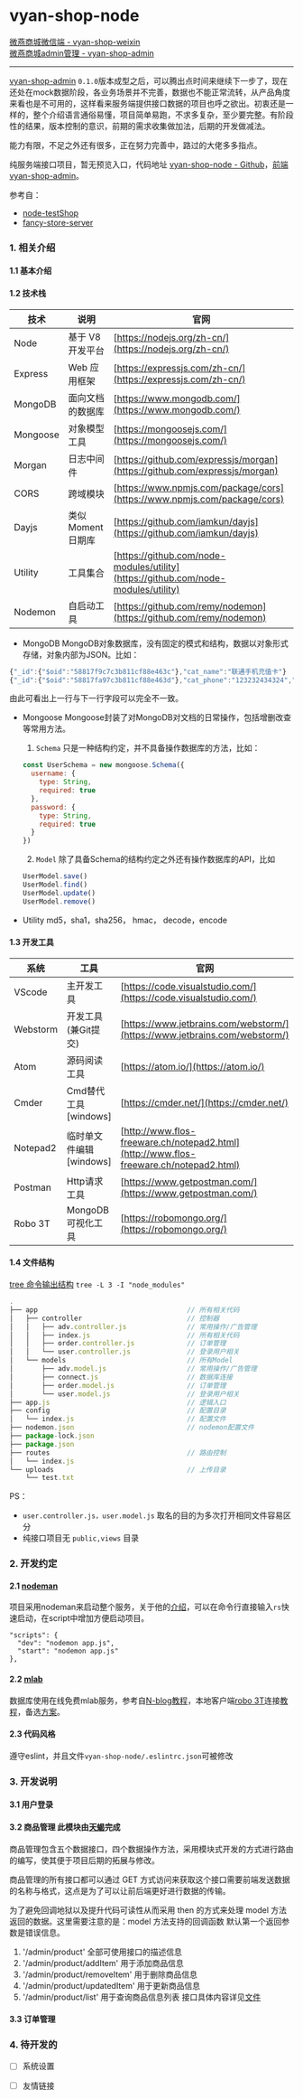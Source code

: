 # vyan-shop-node
[微燕商城微信端 - vyan-shop-weixin](https://github.com/jikeytang/vyan-shop-weixin)  
[微燕商城admin管理 - vyan-shop-admin](https://github.com/jikeytang/vyan-shop-admin)

---

[vyan-shop-admin](https://github.com/jikeytang/vyan-shop-admin) `0.1.0`版本成型之后，可以腾出点时间来继续下一步了，现在还处在mock数据阶段，各业务场景并不完善，数据也不能正常流转，从产品角度来看也是不可用的，这样看来服务端提供接口数据的项目也呼之欲出。初衷还是一样的，整个介绍语言通俗易懂，项目简单易跑，不求多复杂，至少要完整。有阶段性的结果，版本控制的意识，前期的需求收集做加法，后期的开发做减法。

能力有限，不足之外还有很多，正在努力完善中，路过的大佬多多指点。

纯服务端接口项目，暂无预览入口，代码地址 [vyan-shop-node - Github](https://github.com/jikeytang/vyan-shop-node)，[前端 vyan-shop-admin](https://github.com/jikeytang/vyan-shop-admin)。

参考自：

- [node-testShop](https://github.com/zengming00/node-testShop)
- [fancy-store-server](https://github.com/czero1995/fancy-store-server)

### 1. 相关介绍

#### 1.1 基本介绍


#### 1.2 技术栈

技术 | 说明 | 官网
----|----|----
Node | 基于 V8 开发平台 | [https://nodejs.org/zh-cn/](https://nodejs.org/zh-cn/)
Express |  Web 应用框架 | [https://expressjs.com/zh-cn/](https://expressjs.com/zh-cn/)
MongoDB |  面向文档的数据库 | [https://www.mongodb.com/](https://www.mongodb.com/)
Mongoose |  对象模型工具 | [https://mongoosejs.com/](https://mongoosejs.com/)
Morgan |  日志中间件 | [https://github.com/expressjs/morgan](https://github.com/expressjs/morgan)
CORS  |  跨域模块 | [https://www.npmjs.com/package/cors](https://www.npmjs.com/package/cors)
Dayjs  |  类似Moment日期库 | [https://github.com/iamkun/dayjs](https://github.com/iamkun/dayjs)
Utility  |  工具集合 | [https://github.com/node-modules/utility](https://github.com/node-modules/utility)
Nodemon  |  自启动工具 | [https://github.com/remy/nodemon](https://github.com/remy/nodemon)


- MongoDB
MongoDB对象数据库，没有固定的模式和结构，数据以对象形式存储，对象内部为JSON。比如：
```javascript
{"_id":{"$oid":"58817f9c7c3b811cf88e463c"},"cat_name":"联通手机充值卡"}
{"_id":{"$oid":"58817fa97c3b811cf88e463d"},"cat_phone":"123232434324","cat_type:"1"}
```
由此可看出上一行与下一行字段可以完全不一致。

- Mongoose
Mongoose封装了对MongoDB对文档的日常操作，包括增删改查等常用方法。

    1. `Schema` 只是一种结构约定，并不具备操作数据库的方法，比如：
    ```javascript
    const UserSchema = new mongoose.Schema({
      username: { 
        type: String,
        required: true
      },
      password: { 
        type: String,
        required: true
      }
    })
    ```
    2. `Model` 除了具备Schema的结构约定之外还有操作数据库的API，比如
    ```javascript
    UserModel.save()
    UserModel.find()
    UserModel.update()
    UserModel.remove()
    ```
    
- Utility
md5，sha1，sha256， hmac， decode，encode


#### 1.3 开发工具

系统 | 工具 | 官网
----|----|----
VScode | 主开发工具 | [https://code.visualstudio.com/](https://code.visualstudio.com/)
Webstorm | 开发工具(兼Git提交) | [https://www.jetbrains.com/webstorm/](https://www.jetbrains.com/webstorm/)
Atom | 源码阅读工具 | [https://atom.io/](https://atom.io/)
Cmder | Cmd替代工具[windows] | [https://cmder.net/](https://cmder.net/)
Notepad2 | 临时单文件编辑[windows] | [http://www.flos-freeware.ch/notepad2.html](http://www.flos-freeware.ch/notepad2.html)
Postman | Http请求工具 | [https://www.getpostman.com/](https://www.getpostman.com/)
Robo 3T | MongoDB可视化工具 | [https://robomongo.org/](https://robomongo.org/)

#### 1.4 文件结构
[tree 命令输出结构](https://blog.csdn.net/qq673318522/article/details/53713903) `tree -L 3 -I "node_modules"`
```javascript
.
├── app                                     // 所有相关代码
│   ├── controller                          // 控制器
│   │   ├── adv.controller.js               // 常用操作/广告管理
│   │   ├── index.js                        // 所有相关代码
│   │   ├── order.controller.js             // 订单管理
│   │   └── user.controller.js              // 登录用户相关
│   └── models                              // 所有Model
│       ├── adv.model.js                    // 常用操作/广告管理
│       ├── connect.js                      // 数据库连接
│       ├── order.model.js                  // 订单管理
│       └── user.model.js                   // 登录用户相关
├── app.js                                  // 逻辑入口
├── config                                  // 配置目录
│   └── index.js                            // 配置文件
├── nodemon.json                            // nodemon配置文件
├── package-lock.json                       
├── package.json                            
├── routes                                  // 路由控制
│   └── index.js                            
└── uploads                                 // 上传目录
    └── test.txt
```

PS：

- `user.controller.js，user.model.js` 取名的目的为多次打开相同文件容易区分
- 纯接口项目无 `public,views` 目录


### 2. 开发约定
#### 2.1 [nodeman](https://github.com/remy/nodemon) 
项目采用nodeman来启动整个服务，关于他的[介绍](https://juejin.im/post/5b5005f7f265da0f66401fe7)，可以在命令行直接输入`rs`快速启动，在script中增加方便启动项目。
```shell
"scripts": {
  "dev": "nodemon app.js",
  "start": "nodemon app.js"
},
```
#### 2.2 [mlab](https://mlab.com/)
数据库使用在线免费mlab服务，参考自[N-blog教程](https://github.com/nswbmw/N-blog)，本地客户端[robo 3T](https://robomongo.org/)连接[教程](https://stackoverflow.com/questions/44422694/how-would-someone-connect-their-mlab-mongodb-database-to-robomongo-when-mlab-onl)，备选[方案](https://university.mongodb.com/)。

#### 2.3 代码风格
遵守eslint，并且文件`vyan-shop-node/.eslintrc.json`可被修改

### 3. 开发说明
#### 3.1 用户登录
#### 3.2 商品管理 此模块由[天蝎](https://github.com/yhtx1997)完成

商品管理包含五个数据接口，四个数据操作方法，采用模块式开发的方式进行路由的编写，使其便于项目后期的拓展与修改。  

商品管理的所有接口都可以通过 GET 方式访问来获取这个接口需要前端发送数据的名称与格式，这点是为了可以让前后端更好进行数据的传输。

为了避免回调地狱以及提升代码可读性从而采用 then 的方式来处理 model 方法返回的数据。这里需要注意的是：model 方法支持的回调函数 默认第一个返回参数是错误信息。

1. '/admin/product' 全部可使用接口的描述信息
1. '/admin/product/addItem' 用于添加商品信息
1. '/admin/product/removeItem' 用于删除商品信息
1. '/admin/product/updatedItem' 用于更新商品信息
1. '/admin/product/list' 用于查询商品信息列表
接口具体内容详见[文件](https://github.com/yhtx1997/vyan-shop-node/blob/master/app/controller/product.controller.js)

#### 3.3 订单管理
### 4. 待开发的


- [ ] 系统设置
- [ ] 友情链接







